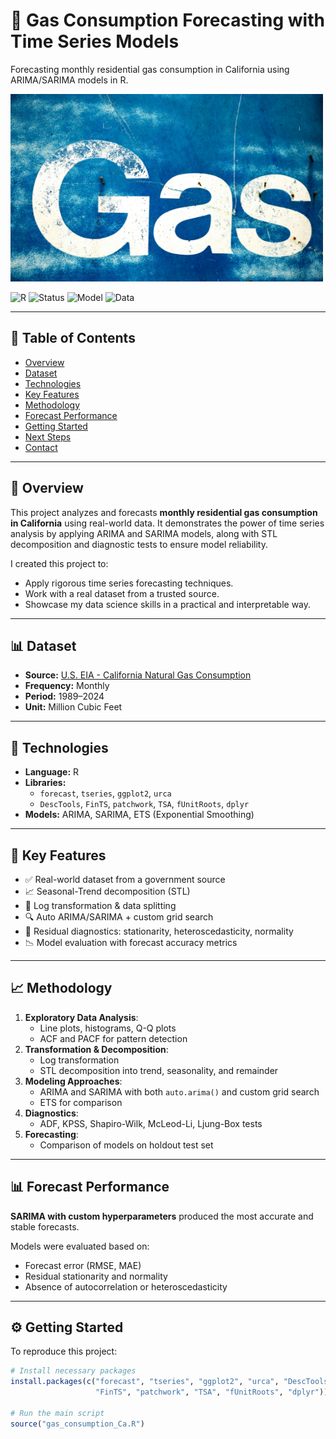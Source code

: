 # 🔮 Gas Consumption Forecasting with Time Series Models

Forecasting monthly residential gas consumption in California using ARIMA/SARIMA models in R.

<img src="https://raw.githubusercontent.com/eledon/Practical-ML/main/Gas%20Consumption%20Forecasting%20with%20Time%20Series%20Models/david-griffiths-Z3cBD6YZhOg-unsplash.jpg" width="500" height="300"/>

![R](https://img.shields.io/badge/R-TimeSeries-blue?logo=r)
![Status](https://img.shields.io/badge/Status-Completed-brightgreen)
![Model](https://img.shields.io/badge/Model-ARIMA%2FSARIMA-yellowgreen)
![Data](https://img.shields.io/badge/Data-EIA%20Gov-orange)

---

## 📘 Table of Contents
- [Overview](#overview)
- [Dataset](#dataset)
- [Technologies](#technologies)
- [Key Features](#key-features)
- [Methodology](#methodology)
- [Forecast Performance](#forecast-performance)
- [Getting Started](#getting-started)
- [Next Steps](#next-steps)
- [Contact](#contact)

---

## 🧭 Overview

This project analyzes and forecasts **monthly residential gas consumption in California** using real-world data. It demonstrates the power of time series analysis by applying ARIMA and SARIMA models, along with STL decomposition and diagnostic tests to ensure model reliability.

I created this project to:
- Apply rigorous time series forecasting techniques.
- Work with a real dataset from a trusted source.
- Showcase my data science skills in a practical and interpretable way.

---

## 📊 Dataset

- **Source:** [U.S. EIA - California Natural Gas Consumption](https://www.eia.gov/dnav/ng/hist/n3010ca2m.htm)
- **Frequency:** Monthly
- **Period:** 1989–2024
- **Unit:** Million Cubic Feet

---

## 🧪 Technologies

- **Language:** R
- **Libraries:**
  - `forecast`, `tseries`, `ggplot2`, `urca`
  - `DescTools`, `FinTS`, `patchwork`, `TSA`, `fUnitRoots`, `dplyr`
- **Models:** ARIMA, SARIMA, ETS (Exponential Smoothing)

---

## 🌟 Key Features

- ✅ Real-world dataset from a government source
- 📈 Seasonal-Trend decomposition (STL)
- 🔁 Log transformation & data splitting
- 🔍 Auto ARIMA/SARIMA + custom grid search
- 🧪 Residual diagnostics: stationarity, heteroscedasticity, normality
- 📉 Model evaluation with forecast accuracy metrics

---

## 📈 Methodology

1. **Exploratory Data Analysis**:
   - Line plots, histograms, Q-Q plots
   - ACF and PACF for pattern detection
2. **Transformation & Decomposition**:
   - Log transformation
   - STL decomposition into trend, seasonality, and remainder
3. **Modeling Approaches**:
   - ARIMA and SARIMA with both `auto.arima()` and custom grid search
   - ETS for comparison
4. **Diagnostics**:
   - ADF, KPSS, Shapiro-Wilk, McLeod-Li, Ljung-Box tests
5. **Forecasting**:
   - Comparison of models on holdout test set

---

## 📊 Forecast Performance

**SARIMA with custom hyperparameters** produced the most accurate and stable forecasts.

Models were evaluated based on:
- Forecast error (RMSE, MAE)
- Residual stationarity and normality
- Absence of autocorrelation or heteroscedasticity

---

## ⚙️ Getting Started

To reproduce this project:

```r
# Install necessary packages
install.packages(c("forecast", "tseries", "ggplot2", "urca", "DescTools",
                   "FinTS", "patchwork", "TSA", "fUnitRoots", "dplyr"))

# Run the main script
source("gas_consumption_Ca.R")

